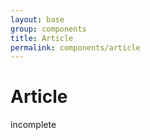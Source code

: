 ```yaml
---
layout: base
group: components
title: Article
permalink: components/article
---
```


# Article

<div class="m-t-4 m--pos-tr m--m-4 m--m-t-10">
    <span class="badge badge--negative">incomplete</span>
</div>
